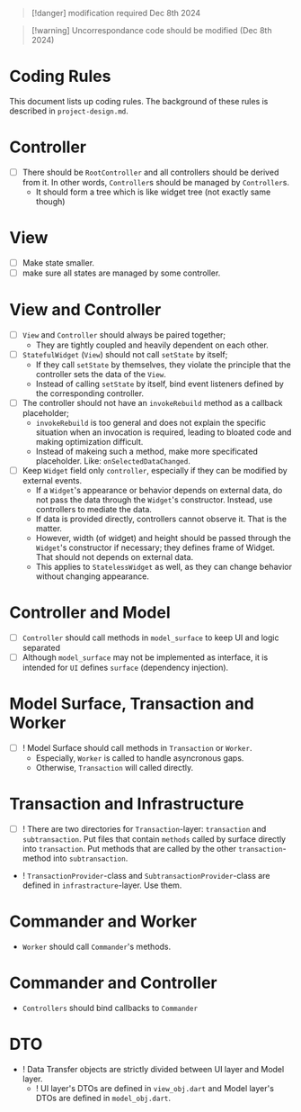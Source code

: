 

> [!danger] modification required
> Dec 8th 2024

> [!warning] Uncorrespondance
> code should be modified (Dec 8th 2024)

# Coding Rules

This document lists up coding rules.
The background of these rules is described in `project-design.md`.

# Controller

- [ ] There should be `RootController` and all controllers should be derived from it. In other words, `Controller`s should be managed by `Controller`s.
	- It should form a tree which is like widget tree (not exactly same though)

# View

- [ ] Make state smaller. 
- [ ] make sure all states are managed by some controller.

# View and Controller

- [ ] `View` and `Controller` should always be paired together;
  - They are tightly coupled and heavily dependent on each other.
- [ ] `StatefulWidget` (`View`) should not call `setState` by itself;
  - If they call `setState` by themselves, they violate the principle that the controller sets the data of the `View`.
  - Instead of calling `setState` by itself, bind event listeners defined by the corresponding controller.
- [ ] The controller should not have an `invokeRebuild` method as a callback placeholder;
  - `invokeRebuild` is too general and does not explain the specific situation when an invocation is required, leading to bloated code and making optimization difficult.
  - Instead of makeing such a method, make more specificated placeholder. Like: `onSelectedDataChanged`.
- [ ] Keep `Widget` field only `controller`, especially if they can be modified by external events.
  - If a `Widget`'s appearance or behavior depends on external data, do not pass the data through the `Widget`'s constructor. Instead, use controllers to mediate the data.
  - If data is provided directly, controllers cannot observe it. That is the matter.
  - However, width (of widget) and height should be passed through the `Widget`'s constructor if necessary; they defines frame of Widget. That should not depends on external data.
  - This applies to `StatelessWidget` as well, as they can change behavior without changing appearance.

# Controller and Model

- [ ] `Controller` should call methods in `model_surface` to keep UI and logic separated
- [ ] Although `model_surface` may not be implemented as interface, it is intended for `UI` defines `surface` (dependency injection).

# Model Surface, Transaction and Worker

- [ ] ! Model Surface should call methods in `Transaction` or `Worker`.
  - Especially, `Worker` is called to handle asyncronous gaps.
  - Otherwise, `Transaction` will called directly.

# Transaction and Infrastructure

- [ ] ! There are two directories for `Transaction`-layer: `transaction` and `subtransaction`. Put files that contain `methods` called by surface directly into `transaction`. Put methods that are called by the other `transaction`-method into `subtransaction`.
- ! `TransactionProvider`-class and `SubtransactionProvider`-class are defined in `infrastracture`-layer. Use them.

# Commander and Worker

- `Worker` should call `Commander`'s methods.

# Commander and Controller

- `Controllers` should bind callbacks to `Commander`

# DTO

- ! Data Transfer objects are strictly divided between UI layer and Model layer.
	- ! UI layer's DTOs are defined in `view_obj.dart` and Model layer's DTOs are defined in `model_obj.dart`.
